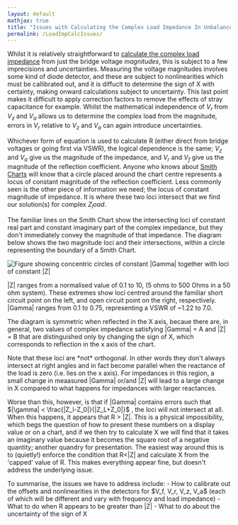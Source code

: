 ```yaml
---
layout: default
mathjax: true
title: "Issues with Calculating the Complex Load Impedance In Unbalanced RF Wheatstone Bridges"
permalink: /LoadImpCalcIssues/
---
```


Whilst it is relatively straightforward to [calculate the complex load impedance](https://github.com/G1OJS/G1OJS-MR300-SARK100-Firmware/blob/1a48a22cbbbc3ff55b7672c966618ecf135c9ec9/pages/Bridge%20Voltages%20to%20Load%20Impedance.md) from just the bridge voltage *magnitudes*, this is subject to a few imprecisions and uncertainties. Measuring the voltage magnitudes involves some kind of diode detector, and these are subject to nonlinearities which must be callibrated out, and it is diffuclt to determine the sign of X with certainty, making onward calculations subject to uncertainty. This last point makes it difficult to apply correction factors to remove the effects of stray capacitance for example. Whilst the mathematical independence of $V_r$ from $V_z$ and $V_a$ allows us to determine the complex load from the magnitude, errors in $V_r$ relative to $V_z$ and $V_a$ can again introduce uncertainties.

Whichever form of equation is used to calculate R (either direct from bridge voltages or going first via VSWR), the logical dependence is the same; $V_z$ and $V_a$ give us the magnitude of the impedance, and $V_r$ and $V_f$ give us the magnitude of the reflection coefficient. Anyone who knows about [Smith Charts](https://leleivre.com/rf_smith.html) will know that a circle placed around the chart centre represents a locus of constant magnitude of the reflection coefficient. Less commonly seen is the other piece of information we need; the locus of constant magnitude of impedance. It is where these two loci intersect that we find our solution(s) for complex $Z_load$.

<p>The familiar lines on the Smith Chart show the intersecting loci of constant real part and constant imaginary part of the complex impedance, but they don't immediately convey the magnitude of that impedance. The diagram below shows the two magnitude loci and their intersections, within a circle representing the boundary of a Smith Chart. </p>

![Figure showing concentric circles of constant |Gamma| together with loci of constant |Z|](https://github.com/G1OJS/G1OJS-MR300-SARK100-Firmware/blob/8639cfaa215562dc22150d9b16aa0739d18e51b3/assets/img/Figure_2%20ModZ%20and%20ModG.png)

<p>|Z| ranges from a normalised value of 0.1 to 10, (5 ohms to 500 Ohms in a 50 ohm system). These extremes show loci centred around the familiar short circuit point on the left, 
and open circuit point on the right, respectively. |Gamma| ranges from 0.1 to 0.75, representing a VSWR of ~1.22 to 7.0.</p>

<p>The diagram is symmetric when reflected in the X axis, becaue there are, in general, two values of complex impedance satisfying |Gamma| = A and |Z| = B that are distinguished only by changing the sign of X, which corresponds to reflection in the x axis of the chart.</p>

<p>Note that these loci are *not* orthogonal. In other words they don't always intersect at right angles and in fact become parallel when the reactance of the load is zero (i.e. lies on the x axis). For impedances in this region, a small change in meaasured |Gamma| or/and |Z| will lead to a large change in X compared to what happens for impedances with larger reactances. </p>

<p>Worse than this, however, is that if |Gamma| contains errors such that $|\gamma| < \frac{|Z_l-Z_0|}{|Z_L+Z_0|}$ , the loci will not intersect at all. When this happens, it appears that R > |Z|. This is a physical impossibility, which begs the question of how to present these numbers on a display value or on a chart, and if we then try to calculate X we will find that it takes an imaginary value because it becomes the square root of a negative quantity; another quandry for presentation. The easiest way around this is to (quietly!) enforce the condition that R<|Z| and calculate X from the 'capped' value of R. This makes everything appear fine, but doesn't address the underlying issue.</p>

<p>To summarise, the issues we have to address include:
- How to calibrate out the offsets and nonlinearities in the detectors for $V_f, V_r, V_z, V_a$ (each of which will be different and vary with frequency and load impedance)
- What to do when R appears to be greater than |Z|
- What to do about the uncertainty of the sign of X

</p>






